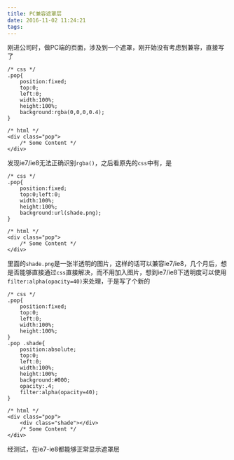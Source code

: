 ```yaml
---
title: PC兼容遮罩层
date: 2016-11-02 11:24:21
tags:
---
```

刚进公司时，做PC端的页面，涉及到一个遮罩，刚开始没有考虑到兼容，直接写了
```
/* css */
.pop{
    position:fixed;
    top:0;
    left:0;
    width:100%;
    height:100%;
    background:rgba(0,0,0,0.4);
}

/* html */
<div class="pop">
    /* Some Content */
</div>
```
发现ie7/ie8无法正确识别`rgba()`，之后看原先的`css`中有，是
```
/* css */
.pop{
    position:fixed;
    top:0;left:0;
    width:100%;
    height:100%;
    background:url(shade.png);
}

/* html */
<div class="pop">
    /* Some Content */
</div>
```
里面的`shade.png`是一张半透明的图片，这样的话可以兼容ie7/ie8，几个月后，想是否能够直接通过`css`直接解决，而不用加入图片，想到ie7/ie8下透明度可以使用`filter:alpha(opacity=40)`来处理，于是写了个新的
```
/* css */
.pop{
    position:fixed;
    top:0;
    left:0;
    width:100%;
    height:100%;
}
.pop .shade{
    position:absolute;
    top:0;
    left:0;
    width:100%;
    height:100%;
    background:#000;
    opacity:.4;
    filter:alpha(opacity=40);
}

/* html */
<div class="pop">
    <div class="shade"></div>
    /* Some Content */
</div>
```
经测试，在ie7-ie8都能够正常显示遮罩层